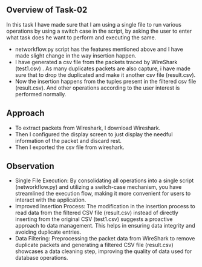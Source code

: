 ## Overview of Task-02
In this task I have made sure that I am using a single file to run various operations by using a switch case in the script, by asking the user to enter what task does he want to perform and executing the same.
- networkflow.py script has the features mentioned above and I have made slight change in the way insertion happen.
- I have generated a csv file from the packets traced by WireShark (test1.csv) . As many duplicates packets are also capture, i have made sure that to drop the duplicated and make it another csv file (result.csv).
- Now the insertion happens from the tuples present in the filtered csv file (result.csv). And other operations according to the user interest is performed normally.

## Approach
- To extract packets from Wireshark, I download Wireshark.
- Then I configured the display screen to just display the needful information of the packet and discard rest.
- Then I exported the csv file from wireshark.
   
## Observation 
- Single File Execution: By consolidating all operations into a single script (networkflow.py) and utilizing a switch-case mechanism, you have streamlined the execution flow, making it more convenient for users to interact with the application.
- Improved Insertion Process: The modification in the insertion process to read data from the filtered CSV file (result.csv) instead of directly inserting from the original CSV (test1.csv) suggests a proactive approach to data management. This helps in ensuring data integrity and avoiding duplicate entries.
- Data Filtering: Preprocessing the packet data from WireShark to remove duplicate packets and generating a filtered CSV file (result.csv) showcases a data cleaning step, improving the quality of data used for database operations.

